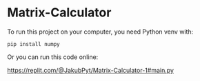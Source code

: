 # Matrix-Calculator
 
To run this project on your computer, you need Python venv with:
    
    pip install numpy

Or you can run this code online:

https://replit.com/@JakubPyt/Matrix-Calculator-1#main.py 
